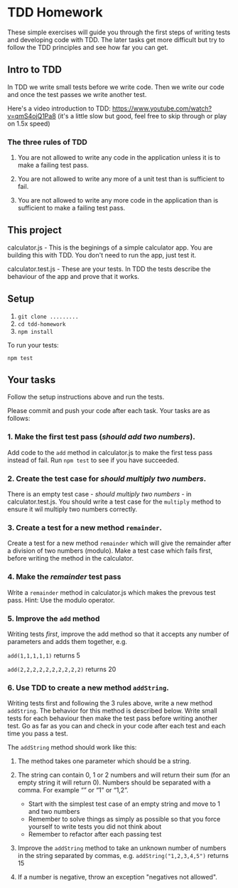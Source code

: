 # TDD Homework

These simple exercises will guide you through the first steps of writing tests and developing code with TDD. The later tasks get more difficult but try to follow the TDD principles and see how far you can get.

## Intro to TDD

In TDD we write small tests before we write code. Then we write our code and once the test passes we write another test. 

Here's a video introduction to TDD: https://www.youtube.com/watch?v=qmS4ojQ1Pa8 (it's a little slow but good, feel free to skip through or play on 1.5x speed)

### The three rules of TDD

1. You are not allowed to write any code in the application unless it is to make a failing test pass.

2. You are not allowed to write any more of a unit test than is sufficient to fail.

3. You are not allowed to write any more code in the application than is sufficient to make a failing test pass.

## This project

calculator.js - This is the beginings of a simple calculator app. You are building this with TDD. You don't need to run the app, just test it.

calculator.test.js - These are your tests. In TDD the tests describe the behaviour of the app and prove that it works.

## Setup

1. `git clone .........`
2. `cd tdd-homework`
3. `npm install`

To run your tests:

`npm test`

## Your tasks

Follow the setup instructions above and run the tests.

Please commit and push your code after each task. Your tasks are as follows:

### 1. Make the first test pass (_should add two numbers_).

Add code to the `add` method in calculator.js to make the first tess pass instead of fail. Run `npm test` to see if you have succeeded.

### 2. Create the test case for _should multiply two numbers_.

There is an empty test case - _should multiply two numbers_ - in calculator.test.js. You should write a test case for the `multiply` method to ensure it wil multiply two numbers correctly.

### 3. Create a test for a new method `remainder`.

Create a test for a new method `remainder` which will give the remainder after a division of two numbers (modulo). Make a test case which fails first, before writing the method in the calculator.

### 4. Make the _remainder_ test pass

Write a `remainder` method in calculator.js which makes the prevous test pass. Hint: Use the modulo operator.

### 5. Improve the `add` method

Writing tests *first*, improve the add method so that it accepts any number of parameters and adds them together, e.g.

`add(1,1,1,1,1)` returns 5

`add(2,2,2,2,2,2,2,2,2,2)` returns 20

### 6. Use TDD to create a new method `addString`.

Writing tests first and following the 3 rules above, write a new method `addString`. The behavior for this method is described below. Write small tests for each behaviour then make the test pass before writing another test. Go as far as you can and check in your code after each test and each time you pass a test.

The `addString` method should work like this:

1. The method takes one parameter which should be a string.

2. The string can contain 0, 1 or 2 numbers and will return their sum (for an empty string it will return 0). Numbers should be separated with a comma. For example “” or “1” or “1,2”.

    - Start with the simplest test case of an empty string and move to 1 and two numbers
    - Remember to solve things as simply as possible so that you force yourself to write tests you did not think about
    - Remember to refactor after each passing test

3. Improve the `addString` method to take an unknown number of numbers in the string separated by commas, e.g. `addString("1,2,3,4,5")` returns 15

4. If a number is negative, throw an exception "negatives not allowed".




